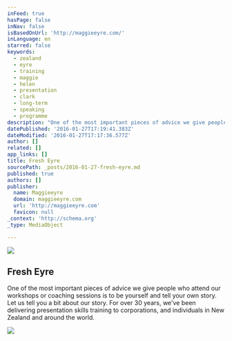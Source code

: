 ```yaml
---
inFeed: true
hasPage: false
inNav: false
isBasedOnUrl: 'http://maggieeyre.com/'
inLanguage: en
starred: false
keywords:
  - zealand
  - eyre
  - training
  - maggie
  - helen
  - presentation
  - clark
  - long-term
  - speaking
  - programme
description: "One of the most important pieces of advice we give people who attend our workshops or coaching sessions is to be yourself and tell your own story. Let us tell you a bit about our story. For over 30 years, we've been delivering presentation skills training to corporations, and individuals in New Zealand and around the world."
datePublished: '2016-01-27T17:19:41.383Z'
dateModified: '2016-01-27T17:17:36.577Z'
author: []
related: []
app_links: []
title: Fresh Eyre
sourcePath: _posts/2016-01-27-fresh-eyre.md
published: true
authors: []
publisher:
  name: Maggieeyre
  domain: maggieeyre.com
  url: 'http://maggieeyre.com'
  favicon: null
_context: 'http://schema.org'
_type: MediaObject

---
```

![](https://the-grid-user-content.s3-us-west-2.amazonaws.com/7710feb9-b859-45c4-9705-b8376754dc2f.png)

<article style=""><h1>Fresh Eyre</h1><p>One of the most important pieces of advice we give people who attend our workshops or coaching sessions is to be yourself and tell your own story. Let us tell you a bit about our story. For over 30 years, we've been delivering presentation skills training to corporations, and individuals in New Zealand and around the world.</p><img src="https://s3-us-west-2.amazonaws.com/the-grid-img/p/0ffb0eac7490c9062723b6d1dbb0e8747ed8b95f.jpg" /></article>
